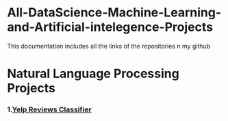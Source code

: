 # All-DataScience-Machine-Learning-and-Artificial-intelegence-Projects
This documentation includes all the links of the repositories n my github 




# Natural Language Processing Projects

   ### 1.[Yelp Reviews Classifier](https://github.com/Zeeshanahmad4/NLP-Yelp-Reviews-Classifier)



